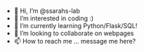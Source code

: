 - 👋 Hi, I’m @ssarahs-lab
- 👀 I’m interested in coding :) 
- 🌱 I’m currently learning Python/Flask/SQL!
- 💞️ I’m looking to collaborate on webpages
- 📫 How to reach me ... message me here?

<!---
ssarahs-lab/ssarahs-lab is a ✨ special ✨ repository because its `README.md` (this file) appears on your GitHub profile.
You can click the Preview link to take a look at your changes.
--->
